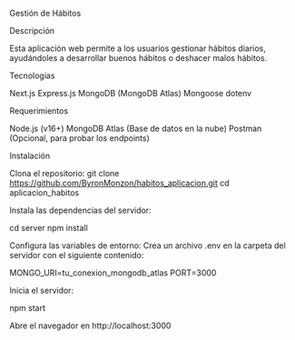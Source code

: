 Gestión de Hábitos

Descripción

Esta aplicación web permite a los usuarios gestionar hábitos diarios, ayudándoles a desarrollar buenos hábitos o deshacer malos hábitos.

Tecnologías

Next.js
Express.js
MongoDB (MongoDB Atlas)
Mongoose
dotenv

Requerimientos

Node.js (v16+)
MongoDB Atlas (Base de datos en la nube)
Postman (Opcional, para probar los endpoints)

Instalación

Clona el repositorio:
git clone https://github.com/ByronMonzon/habitos_aplicacion.git
cd aplicacion_habitos

Instala las dependencias del servidor:

cd server
npm install

Configura las variables de entorno: Crea un archivo .env en la carpeta del servidor con el siguiente contenido:

MONGO_URI=tu_conexion_mongodb_atlas
PORT=3000

Inicia el servidor:

npm start

Abre el navegador en http://localhost:3000
